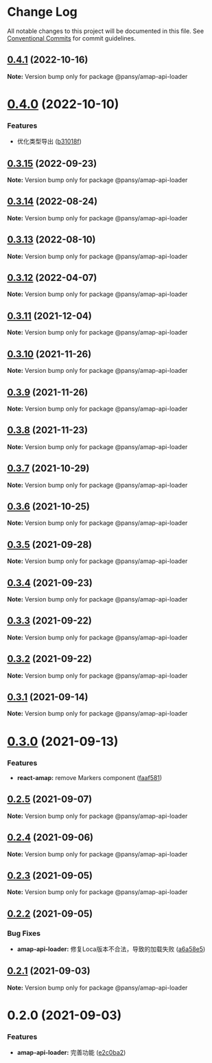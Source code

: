 # Change Log

All notable changes to this project will be documented in this file.
See [Conventional Commits](https://conventionalcommits.org) for commit guidelines.

## [0.4.1](https://github.com/pansyjs/react-amap/compare/@pansy/amap-api-loader@0.4.0...@pansy/amap-api-loader@0.4.1) (2022-10-16)

**Note:** Version bump only for package @pansy/amap-api-loader





# [0.4.0](https://github.com/pansyjs/react-amap/compare/@pansy/amap-api-loader@0.3.15...@pansy/amap-api-loader@0.4.0) (2022-10-10)


### Features

* 优化类型导出 ([b31018f](https://github.com/pansyjs/react-amap/commit/b31018f9eb29f948cfb97bfa55c1a4bddb95c519))





## [0.3.15](https://github.com/pansyjs/react-amap/compare/@pansy/amap-api-loader@0.3.14...@pansy/amap-api-loader@0.3.15) (2022-09-23)

**Note:** Version bump only for package @pansy/amap-api-loader





## [0.3.14](https://github.com/pansyjs/react-amap/compare/@pansy/amap-api-loader@0.3.13...@pansy/amap-api-loader@0.3.14) (2022-08-24)

**Note:** Version bump only for package @pansy/amap-api-loader





## [0.3.13](https://github.com/pansyjs/react-amap/compare/@pansy/amap-api-loader@0.3.12...@pansy/amap-api-loader@0.3.13) (2022-08-10)

**Note:** Version bump only for package @pansy/amap-api-loader





## [0.3.12](https://github.com/pansyjs/react-amap/compare/@pansy/amap-api-loader@0.3.11...@pansy/amap-api-loader@0.3.12) (2022-04-07)

**Note:** Version bump only for package @pansy/amap-api-loader





## [0.3.11](https://github.com/pansyjs/react-amap/compare/@pansy/amap-api-loader@0.3.10...@pansy/amap-api-loader@0.3.11) (2021-12-04)

**Note:** Version bump only for package @pansy/amap-api-loader





## [0.3.10](https://github.com/pansyjs/react-amap/compare/@pansy/amap-api-loader@0.3.9...@pansy/amap-api-loader@0.3.10) (2021-11-26)

**Note:** Version bump only for package @pansy/amap-api-loader





## [0.3.9](https://github.com/pansyjs/react-amap/compare/@pansy/amap-api-loader@0.3.8...@pansy/amap-api-loader@0.3.9) (2021-11-26)

**Note:** Version bump only for package @pansy/amap-api-loader





## [0.3.8](https://github.com/pansyjs/react-amap/compare/@pansy/amap-api-loader@0.3.7...@pansy/amap-api-loader@0.3.8) (2021-11-23)

**Note:** Version bump only for package @pansy/amap-api-loader





## [0.3.7](https://github.com/pansyjs/react-amap/compare/@pansy/amap-api-loader@0.3.6...@pansy/amap-api-loader@0.3.7) (2021-10-29)

**Note:** Version bump only for package @pansy/amap-api-loader





## [0.3.6](https://github.com/pansyjs/react-amap/compare/@pansy/amap-api-loader@0.3.5...@pansy/amap-api-loader@0.3.6) (2021-10-25)

**Note:** Version bump only for package @pansy/amap-api-loader





## [0.3.5](https://github.com/pansyjs/react-amap/compare/@pansy/amap-api-loader@0.3.4...@pansy/amap-api-loader@0.3.5) (2021-09-28)

**Note:** Version bump only for package @pansy/amap-api-loader





## [0.3.4](https://github.com/pansyjs/react-amap/compare/@pansy/amap-api-loader@0.3.3...@pansy/amap-api-loader@0.3.4) (2021-09-23)

**Note:** Version bump only for package @pansy/amap-api-loader





## [0.3.3](https://github.com/pansyjs/react-amap/compare/@pansy/amap-api-loader@0.3.2...@pansy/amap-api-loader@0.3.3) (2021-09-22)

**Note:** Version bump only for package @pansy/amap-api-loader





## [0.3.2](https://github.com/pansyjs/react-amap/compare/@pansy/amap-api-loader@0.3.1...@pansy/amap-api-loader@0.3.2) (2021-09-22)

**Note:** Version bump only for package @pansy/amap-api-loader





## [0.3.1](https://github.com/pansyjs/react-amap/compare/@pansy/amap-api-loader@0.3.0...@pansy/amap-api-loader@0.3.1) (2021-09-14)

**Note:** Version bump only for package @pansy/amap-api-loader





# [0.3.0](https://github.com/pansyjs/react-amap/compare/@pansy/amap-api-loader@0.2.5...@pansy/amap-api-loader@0.3.0) (2021-09-13)


### Features

* **react-amap:** remove Markers component ([faaf581](https://github.com/pansyjs/react-amap/commit/faaf5811413c1780d1a305b3861d8533a52f4b31))





## [0.2.5](https://github.com/pansyjs/react-amap/compare/@pansy/amap-api-loader@0.2.4...@pansy/amap-api-loader@0.2.5) (2021-09-07)

**Note:** Version bump only for package @pansy/amap-api-loader





## [0.2.4](https://github.com/pansyjs/react-amap/compare/@pansy/amap-api-loader@0.2.3...@pansy/amap-api-loader@0.2.4) (2021-09-06)

**Note:** Version bump only for package @pansy/amap-api-loader





## [0.2.3](https://github.com/pansyjs/react-amap/compare/@pansy/amap-api-loader@0.2.2...@pansy/amap-api-loader@0.2.3) (2021-09-05)

**Note:** Version bump only for package @pansy/amap-api-loader





## [0.2.2](https://github.com/pansyjs/react-amap/compare/@pansy/amap-api-loader@0.2.1...@pansy/amap-api-loader@0.2.2) (2021-09-05)


### Bug Fixes

* **amap-api-loader:** 修复Loca版本不合法，导致的加载失败 ([a6a58e5](https://github.com/pansyjs/react-amap/commit/a6a58e5e1e08dd6189096ba9ed3a39d740483bda))





## [0.2.1](https://github.com/pansyjs/react-amap/compare/@pansy/amap-api-loader@0.2.0...@pansy/amap-api-loader@0.2.1) (2021-09-03)

**Note:** Version bump only for package @pansy/amap-api-loader





# 0.2.0 (2021-09-03)


### Features

* **amap-api-loader:** 完善功能 ([e2c0ba2](https://github.com/pansyjs/react-amap/commit/e2c0ba2dcf02c3ce11ef4baed0d2dff4e6e3dd70))
